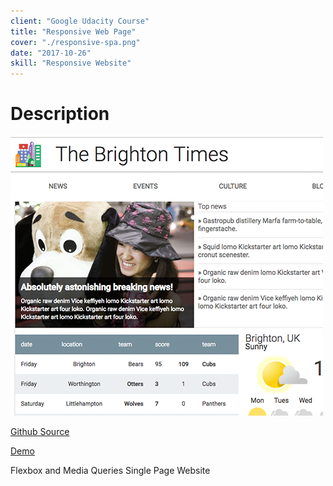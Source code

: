 ```yaml
---
client: "Google Udacity Course"
title: "Responsive Web Page"
cover: "./responsive-spa.png"
date: "2017-10-26"
skill: "Responsive Website"
---
```

# Description

<img src="responsive-spa.png">

[Github Source](https://github.com/northantsvintage/Final-Brighton-App/)

[Demo](https://northantsvintage.github.io/Final-Brighton-App)

Flexbox and Media Queries Single Page Website
